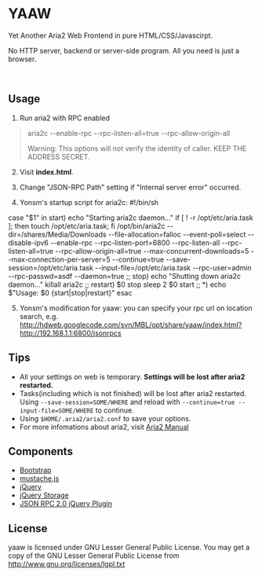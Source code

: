 YAAW
====

Yet Another Aria2 Web Frontend in pure HTML/CSS/Javascirpt.

No HTTP server, backend or server-side program. All you need is just a browser.

<br />

Usage
-----
1. Run aria2 with RPC enabled
> aria2c --enable-rpc --rpc-listen-all=true --rpc-allow-origin-all
>
> Warning: This options will not verify the identity of caller. KEEP THE ADDRESS SECRET.

2. Visit **index.html**.

3. Change "JSON-RPC Path" setting if "Internal server error" occurred.

4. Yonsm's startup script for aria2c:
#!/bin/sh

case "$1" in
	start)
		echo "Starting aria2c daemon..."
		if [ ! -r /opt/etc/aria.task ]; then touch /opt/etc/aria.task; fi
		/opt/bin/aria2c --dir=/shares/Media/Downloads --file-allocation=falloc --event-poll=select --disable-ipv6 --enable-rpc --rpc-listen-port=6800 --rpc-listen-all --rpc-listen-all=true --rpc-allow-origin-all=true --max-concurrent-downloads=5 --max-connection-per-server=5 --continue=true --save-session=/opt/etc/aria.task --input-file=/opt/etc/aria.task --rpc-user=admin --rpc-passwd=asdf --daemon=true
		;;
	stop)
		echo "Shutting down aria2c daemon..."
		killall aria2c
		;;
	restart)
		$0 stop
		sleep 2
		$0 start
		;;
	*)
		echo $"Usage: $0 {start|stop|restart}"
esac

5. Yonsm's modification for yaaw: you can specify your rpc url on location search, e.g.
http://hdweb.googlecode.com/svn/MBL/opt/share/yaaw/index.html?http://192.168.1.1:6800/jsonrpcs


Tips
----
* All your settings on web is temporary. **Settings will be lost after aria2 restarted.**
* Tasks(including which is not finished) will be lost after aria2 restarted. Using `--save-session=SOME/WHERE` and reload with `--continue=true --input-file=SOME/WHERE` to continue.
* Using `$HOME/.aria2/aria2.conf` to save your options.
* For more infomations about aria2, visit [Aria2 Manual](http://aria2.sourceforge.net/manual/en/html/)

Components
----------
+ [Bootstrap](http://twitter.github.com/bootstrap/)
+ [mustache.js](https://github.com/janl/mustache.js)
+ [jQuery](http://jquery.com/)
+ [jQuery Storage](http://archive.plugins.jquery.com/project/html5Storage)
+ [JSON RPC 2.0 jQuery Plugin](https://github.com/datagraph/jquery-jsonrpc)

License
-------
yaaw is licensed under GNU Lesser General Public License.
You may get a copy of the GNU Lesser General Public License from http://www.gnu.org/licenses/lgpl.txt
